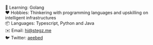 📔 Learning: Golang <br/>
❤️ Hobbies: Thinkering with programming languages and upskilling on intelligent infrastructures <br/>
📦 Languages: Typescript, Python and Java <br/>
✉️ Email: hi@stegz.me <br/>
🐦 Twitter: [aeebed](https://www.twitter.com/aeebed) <br/>
